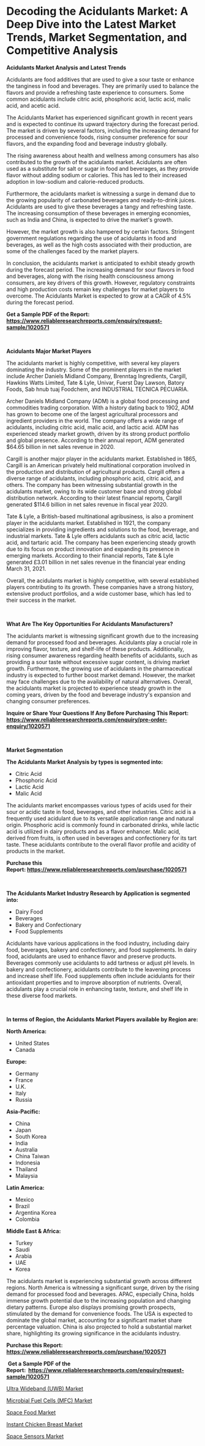 <p><h1>Decoding the Acidulants Market: A Deep Dive into the Latest Market Trends, Market Segmentation, and Competitive Analysis</h1></p><p><strong>Acidulants Market Analysis and Latest Trends</strong></p>
<p><p>Acidulants are food additives that are used to give a sour taste or enhance the tanginess in food and beverages. They are primarily used to balance the flavors and provide a refreshing taste experience to consumers. Some common acidulants include citric acid, phosphoric acid, lactic acid, malic acid, and acetic acid.</p><p>The Acidulants Market has experienced significant growth in recent years and is expected to continue its upward trajectory during the forecast period. The market is driven by several factors, including the increasing demand for processed and convenience foods, rising consumer preference for sour flavors, and the expanding food and beverage industry globally.</p><p>The rising awareness about health and wellness among consumers has also contributed to the growth of the acidulants market. Acidulants are often used as a substitute for salt or sugar in food and beverages, as they provide flavor without adding sodium or calories. This has led to their increased adoption in low-sodium and calorie-reduced products.</p><p>Furthermore, the acidulants market is witnessing a surge in demand due to the growing popularity of carbonated beverages and ready-to-drink juices. Acidulants are used to give these beverages a tangy and refreshing taste. The increasing consumption of these beverages in emerging economies, such as India and China, is expected to drive the market's growth.</p><p>However, the market growth is also hampered by certain factors. Stringent government regulations regarding the use of acidulants in food and beverages, as well as the high costs associated with their production, are some of the challenges faced by the market players.</p><p>In conclusion, the acidulants market is anticipated to exhibit steady growth during the forecast period. The increasing demand for sour flavors in food and beverages, along with the rising health consciousness among consumers, are key drivers of this growth. However, regulatory constraints and high production costs remain key challenges for market players to overcome. The Acidulants Market is expected to grow at a CAGR of 4.5% during the forecast period.</p></p>
<p><strong>Get a Sample PDF of the Report:&nbsp; <a href="https://www.reliableresearchreports.com/enquiry/request-sample/1020571">https://www.reliableresearchreports.com/enquiry/request-sample/1020571</a></strong></p>
<p>&nbsp;</p>
<p><strong>Acidulants Major Market Players</strong></p>
<p><p>The acidulants market is highly competitive, with several key players dominating the industry. Some of the prominent players in the market include Archer Daniels Midland Company, Brenntag Ingredients, Cargill, Hawkins Watts Limited, Tate & Lyle, Univar, Fuerst Day Lawson, Batory Foods, Sab hnub tuaj Foodchem, and INDUSTRIAL TECNICA PECUARIA.</p><p>Archer Daniels Midland Company (ADM) is a global food processing and commodities trading corporation. With a history dating back to 1902, ADM has grown to become one of the largest agricultural processors and ingredient providers in the world. The company offers a wide range of acidulants, including citric acid, malic acid, and lactic acid. ADM has experienced steady market growth, driven by its strong product portfolio and global presence. According to their annual report, ADM generated $64.65 billion in net sales revenue in 2020.</p><p>Cargill is another major player in the acidulants market. Established in 1865, Cargill is an American privately held multinational corporation involved in the production and distribution of agricultural products. Cargill offers a diverse range of acidulants, including phosphoric acid, citric acid, and others. The company has been witnessing substantial growth in the acidulants market, owing to its wide customer base and strong global distribution network. According to their latest financial reports, Cargill generated $114.6 billion in net sales revenue in fiscal year 2020.</p><p>Tate & Lyle, a British-based multinational agribusiness, is also a prominent player in the acidulants market. Established in 1921, the company specializes in providing ingredients and solutions to the food, beverage, and industrial markets. Tate & Lyle offers acidulants such as citric acid, lactic acid, and tartaric acid. The company has been experiencing steady growth due to its focus on product innovation and expanding its presence in emerging markets. According to their financial reports, Tate & Lyle generated £3.01 billion in net sales revenue in the financial year ending March 31, 2021.</p><p>Overall, the acidulants market is highly competitive, with several established players contributing to its growth. These companies have a strong history, extensive product portfolios, and a wide customer base, which has led to their success in the market.</p></p>
<p>&nbsp;</p>
<p><strong>What Are The Key Opportunities For Acidulants Manufacturers?</strong></p>
<p><p>The acidulants market is witnessing significant growth due to the increasing demand for processed food and beverages. Acidulants play a crucial role in improving flavor, texture, and shelf-life of these products. Additionally, rising consumer awareness regarding health benefits of acidulants, such as providing a sour taste without excessive sugar content, is driving market growth. Furthermore, the growing use of acidulants in the pharmaceutical industry is expected to further boost market demand. However, the market may face challenges due to the availability of natural alternatives. Overall, the acidulants market is projected to experience steady growth in the coming years, driven by the food and beverage industry's expansion and changing consumer preferences.</p></p>
<p><strong>Inquire or Share Your Questions If Any Before Purchasing This Report: <a href="https://www.reliableresearchreports.com/enquiry/pre-order-enquiry/1020571">https://www.reliableresearchreports.com/enquiry/pre-order-enquiry/1020571</a></strong></p>
<p>&nbsp;</p>
<p><strong>Market Segmentation</strong></p>
<p><strong>The Acidulants Market Analysis by types is segmented into:</strong></p>
<p><ul><li>Citric Acid</li><li>Phosphoric Acid</li><li>Lactic Acid</li><li>Malic Acid</li></ul></p>
<p><p>The acidulants market encompasses various types of acids used for their sour or acidic taste in food, beverages, and other industries. Citric acid is a frequently used acidulant due to its versatile application range and natural origin. Phosphoric acid is commonly found in carbonated drinks, while lactic acid is utilized in dairy products and as a flavor enhancer. Malic acid, derived from fruits, is often used in beverages and confectionery for its tart taste. These acidulants contribute to the overall flavor profile and acidity of products in the market.</p></p>
<p><strong>Purchase this Report:&nbsp;<a href="https://www.reliableresearchreports.com/purchase/1020571">https://www.reliableresearchreports.com/purchase/1020571</a></strong></p>
<p>&nbsp;</p>
<p><strong>The Acidulants Market Industry Research by Application is segmented into:</strong></p>
<p><ul><li>Dairy Food</li><li>Beverages</li><li>Bakery and Confectionary</li><li>Food Supplements</li></ul></p>
<p><p>Acidulants have various applications in the food industry, including dairy food, beverages, bakery and confectionery, and food supplements. In dairy food, acidulants are used to enhance flavor and preserve products. Beverages commonly use acidulants to add tartness or adjust pH levels. In bakery and confectionery, acidulants contribute to the leavening process and increase shelf life. Food supplements often include acidulants for their antioxidant properties and to improve absorption of nutrients. Overall, acidulants play a crucial role in enhancing taste, texture, and shelf life in these diverse food markets.</p></p>
<p>&nbsp;</p>
<p><strong>In terms of Region, the Acidulants Market Players available by Region are:</strong></p>
<p>
    <p> <strong> North America: </strong>
        <ul>
            <li>United States</li>
            <li>Canada</li>
        </ul>
        </p> 
    <p> <strong> Europe: </strong>
        <ul>
            <li>Germany</li>
            <li>France</li>
            <li>U.K.</li>
            <li>Italy</li>
            <li>Russia</li>
        </ul>
        </p> 
    <p> <strong> Asia-Pacific: </strong>
        <ul>
            <li>China</li>
            <li>Japan</li>
            <li>South Korea</li>
            <li>India</li>
            <li>Australia</li>
            <li>China Taiwan</li>
            <li>Indonesia</li>
            <li>Thailand</li>
            <li>Malaysia</li>
        </ul>
        </p> 
    <p> <strong> Latin America: </strong>
        <ul>
            <li>Mexico</li>
            <li>Brazil</li>
            <li>Argentina Korea</li>
            <li>Colombia</li>
        </ul>
        </p> 
    <p> <strong> Middle East & Africa: </strong>
        <ul>
            <li>Turkey</li>
            <li>Saudi</li>
            <li>Arabia</li>
            <li>UAE</li>
            <li>Korea</li>
        </ul>
    </p>
    </p>
<p><p>The acidulants market is experiencing substantial growth across different regions. North America is witnessing a significant surge, driven by the rising demand for processed food and beverages. APAC, especially China, holds immense growth potential due to the increasing population and changing dietary patterns. Europe also displays promising growth prospects, stimulated by the demand for convenience foods. The USA is expected to dominate the global market, accounting for a significant market share percentage valuation. China is also projected to hold a substantial market share, highlighting its growing significance in the acidulants industry.</p></p>
<p><strong>Purchase this Report: <a href="https://www.reliableresearchreports.com/purchase/1020571">https://www.reliableresearchreports.com/purchase/1020571</a></strong></p>
<p>&nbsp;<strong>Get a Sample PDF of the Report:&nbsp;&nbsp;<a href="https://www.reliableresearchreports.com/enquiry/request-sample/1020571">https://www.reliableresearchreports.com/enquiry/request-sample/1020571</a></strong></p>
<p><strong></strong></p>
<p><p><a href="https://medium.com/@loririce03/ultra-wideband-uwb-market-insights-into-market-cagr-market-trends-and-growth-strategies-09626c692975">Ultra Wideband (UWB) Market</a></p><p><a href="https://medium.com/@markuspagac/decoding-microbial-fuel-cells-mfc-market-metrics-market-share-trends-and-growth-patterns-36299569a64b">Microbial Fuel Cells (MFC) Market</a></p><p><a href="https://medium.com/@lavernacole2023/decoding-space-food-market-metrics-market-share-trends-and-growth-patterns-686cb4701b55">Space Food Market</a></p><p><a href="https://medium.com/@ebbaeffertz1951/instant-chicken-breast-market-analysis-its-cagr-market-segmentation-and-global-industry-overview-9265ec642e31">Instant Chicken Breast Market</a></p><p><a href="https://medium.com/@sink.pay.sand/space-sensors-market-report-reveals-the-latest-trends-and-growth-opportunities-of-this-market-433d2187a01d">Space Sensors Market</a></p></p>